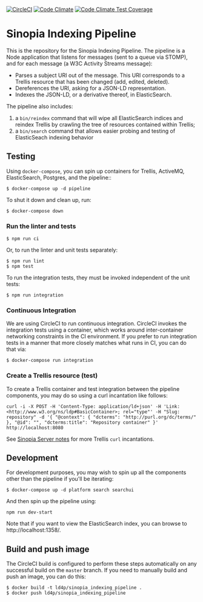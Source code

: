 [![CircleCI](https://circleci.com/gh/LD4P/sinopia_indexing_pipeline.svg?style=svg)](https://circleci.com/gh/LD4P/sinopia_indexing_pipeline)
[![Code Climate](https://codeclimate.com/github/LD4P/sinopia_indexing_pipeline/badges/gpa.svg)](https://codeclimate.com/github/LD4P/sinopia_indexing_pipeline)
[![Code Climate Test Coverage](https://codeclimate.com/github/LD4P/sinopia_indexing_pipeline/badges/coverage.svg)](https://codeclimate.com/github/LD4P/sinopia_indexing_pipeline/coverage)

# Sinopia Indexing Pipeline

This is the repository for the Sinopia Indexing Pipeline. The pipeline is a Node application that listens for messages (sent to a queue via STOMP), and for each message (a W3C Activity Streams message):

* Parses a subject URI out of the message. This URI corresponds to a Trellis resource that has been changed (add, edited, deleted).
* Dereferences the URI, asking for a JSON-LD representation.
* Indexes the JSON-LD, or a derivative thereof, in ElasticSearch.

The pipeline also includes:

1. a `bin/reindex` command that will wipe all ElasticSearch indices and reindex Trellis by crawling the tree of resources contained within Trellis;
1. a `bin/search` command that allows easier probing and testing of ElasticSeach indexing behavior

## Testing

Using `docker-compose`, you can spin up containers for Trellis, ActiveMQ, ElasticSearch, Postgres, and the pipeline::

```shell
$ docker-compose up -d pipeline
```

To shut it down and clean up, run:

```shell
$ docker-compose down
```

### Run the linter and tests

```shell
$ npm run ci
```

Or, to run the linter and unit tests separately:

```shell
$ npm run lint
$ npm test
```

To run the integration tests, they must be invoked independent of the unit tests:

```shell
$ npm run integration
```

### Continuous Integration

We are using CircleCI to run continuous integration. CircleCI invokes the integration tests using a container, which works around inter-container networking constraints in the CI environment. If you prefer to run integration tests in a manner that more closely matches what runs in CI, you can do that via:

```shell
$ docker-compose run integration
```

### Create a Trellis resource (test)

To create a Trellis container and test integration between the pipeline components, you may do so using a curl incantation like follows:

```shell
curl -i -X POST -H 'Content-Type: application/ld+json' -H 'Link: <http://www.w3.org/ns/ldp#BasicContainer>; rel="type"' -H "Slug: repository" -d '{ "@context": { "dcterms": "http://purl.org/dc/terms/" }, "@id": "", "dcterms:title": "Repository container" }' http://localhost:8080
```

See [Sinopia Server notes](https://github.com/LD4P/sinopia_server/wiki/Draft-Notes-for-Sinopia-Server-API-Spec) for more Trellis `curl` incantations.

## Development

For development purposes, you may wish to spin up all the components other than the pipeline if you'll be iterating:

```shell
$ docker-compose up -d platform search searchui
```

And then spin up the pipeline using:

```shell
npm run dev-start
```

Note that if you want to view the ElasticSearch index, you can browse to http://localhost:1358/.

## Build and push image

The CircleCI build is configured to perform these steps automatically on any successful build on the `master` branch. If you need to manually build and push an image, you can do this:

```shell
$ docker build -t ld4p/sinopia_indexing_pipeline .
$ docker push ld4p/sinopia_indexing_pipeline
```
